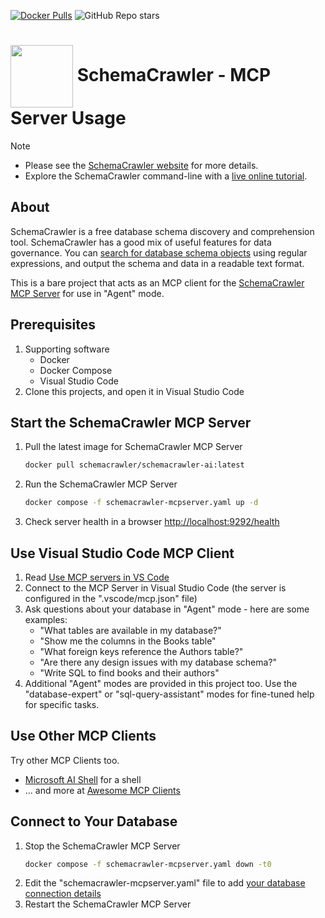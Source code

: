 <!-- markdownlint-disable MD041 -->
[![Docker Pulls](https://img.shields.io/docker/pulls/schemacrawler/schemacrawler?color=FFDAB9)](https://hub.docker.com/r/schemacrawler/schemacrawler/)
![GitHub Repo stars](https://img.shields.io/github/stars/schemacrawler/schemacrawler?style=social)


# <img src="https://raw.githubusercontent.com/schemacrawler/SchemaCrawler/main/schemacrawler-website/src/site/resources/images/schemacrawler_logo.png" height="100px" width="100px" valign="middle"/> SchemaCrawler - MCP Server Usage

> [!NOTE]  
> * Please see the [SchemaCrawler website](https://www.schemacrawler.com/) for more details.
> * Explore the SchemaCrawler command-line with a [live online tutorial](https://killercoda.com/schemacrawler).

## About

SchemaCrawler is a free database schema discovery and comprehension tool. SchemaCrawler has a good mix of useful features for data governance. You can [search for database schema objects](https://www.schemacrawler.com/schemacrawler-grep.html) using regular expressions, and output the schema and data in a readable text format.

This is a bare project that acts as an MCP client for the [SchemaCrawler MCP Server](https://github.com/schemacrawler/SchemaCrawler-AI) for use in "Agent" mode.

## Prerequisites

1. Supporting software
   - Docker
   - Docker Compose
   - Visual Studio Code
2. Clone this projects, and open it in Visual Studio Code


## Start the SchemaCrawler MCP Server

1. Pull the latest image for SchemaCrawler MCP Server
   ```sh
   docker pull schemacrawler/schemacrawler-ai:latest
   ```
2. Run the SchemaCrawler MCP Server
   ```sh
   docker compose -f schemacrawler-mcpserver.yaml up -d
   ```
3. Check server health in a browser [http://localhost:9292/health](http://localhost:9292/health)


## Use Visual Studio Code MCP Client

1. Read [Use MCP servers in VS Code](https://code.visualstudio.com/docs/copilot/chat/mcp-servers)
2. Connect to the MCP Server in Visual Studio Code (the server is configured in the ".vscode/mcp.json" file)
3. Ask questions about your database in "Agent" mode - here are some examples:
   - "What tables are available in my database?"
   - "Show me the columns in the Books table"
   - "What foreign keys reference the Authors table?"
   - "Are there any design issues with my database schema?"
   - "Write SQL to find books and their authors"
4. Additional "Agent" modes are provided in this project too. Use the "database-expert" or "sql-query-assistant" modes for fine-tuned help for specific tasks.

## Use Other MCP Clients

Try other MCP Clients too.
- [Microsoft AI Shell](https://learn.microsoft.com/en-us/powershell/utility-modules/aishell/overview?view=ps-modules) for a shell
- ... and more at [Awesome MCP Clients](https://github.com/punkpeye/awesome-mcp-clients)


## Connect to Your Database

1. Stop the SchemaCrawler MCP Server
   ```sh
   docker compose -f schemacrawler-mcpserver.yaml down -t0
   ```
2. Edit the "schemacrawler-mcpserver.yaml" file to add [your database connection details](https://www.schemacrawler.com/database-support.html)
3. Restart the SchemaCrawler MCP Server
